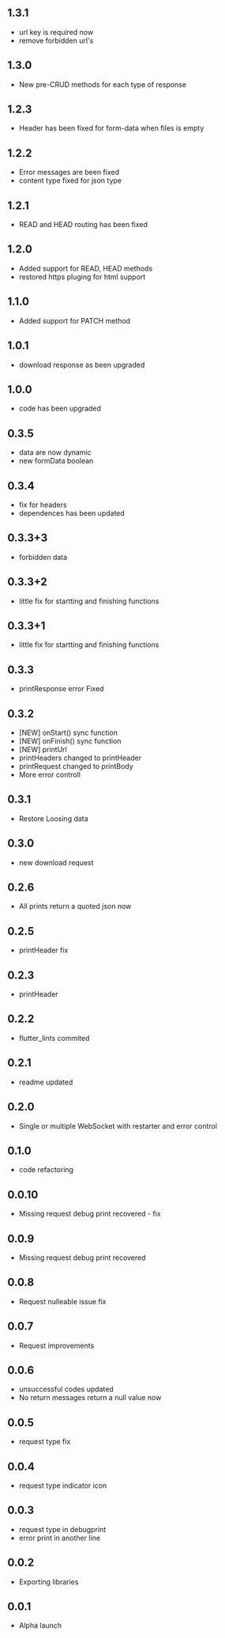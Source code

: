 ## 1.3.1
* url key is required now
* remove forbidden url's

## 1.3.0
* New pre-CRUD methods for each type of response

## 1.2.3
* Header has been fixed for form-data when files is empty

## 1.2.2
* Error messages are been fixed
* content type fixed for json type

## 1.2.1
* READ and HEAD routing has been fixed

## 1.2.0
* Added support for READ, HEAD methods
* restored https pluging for html support

## 1.1.0
* Added support for PATCH method

## 1.0.1
* download response as been upgraded

## 1.0.0
* code has been upgraded

## 0.3.5
* data are now dynamic
* new formData boolean

## 0.3.4
* fix for headers
* dependences has been updated

## 0.3.3+3
* forbidden data

## 0.3.3+2
* little fix for startting and finishing functions

## 0.3.3+1
* little fix for startting and finishing functions

## 0.3.3
* printResponse error Fixed

## 0.3.2
* [NEW] onStart() sync function
* [NEW] onFinish() sync function
* [NEW] printUrl
* printHeaders changed to printHeader
* printRequest changed to printBody
* More error controll

## 0.3.1
* Restore Loosing data

## 0.3.0
* new download request

## 0.2.6
* All prints return a quoted json now

## 0.2.5
* printHeader fix

## 0.2.3
* printHeader

## 0.2.2
* flutter_lints commited

## 0.2.1
* readme updated

## 0.2.0
* Single or multiple WebSocket with restarter and error control

## 0.1.0
* code refactoring

## 0.0.10
* Missing request debug print recovered - fix

## 0.0.9
* Missing request debug print recovered

## 0.0.8
* Request nulleable issue fix

## 0.0.7
* Request improvements

## 0.0.6
* unsuccessful codes updated
* No return messages return a null value now

## 0.0.5
* request type fix

## 0.0.4
* request type indicator icon

## 0.0.3
* request type in debugprint
* error print in another line

## 0.0.2
* Exporting libraries

## 0.0.1
* Alpha launch
